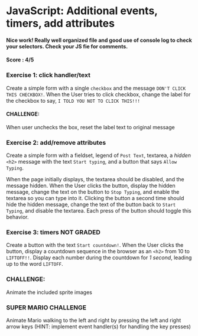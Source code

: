 # JavaScript: Additional events, timers, add attributes
#### Nice work! Really well organized file and good use of console log to check your selectors. Check your JS fie for comments. 
#### Score : 4/5
### Exercise 1: click handler/text
Create a simple form with a single `checkbox` and the message `DON'T CLICK THIS CHECKBOX!`. When the User tries to click checkbox, change the label for the checkbox to say, `I TOLD YOU NOT TO CLICK THIS!!!`

#### CHALLENGE:
When user unchecks the box, reset the label text to original message

### Exercise 2: add/remove attributes
Create a simple form with a fieldset, legend of `Post Text`, textarea, a *hidden* `<h2>` message with the text `Start typing`, and a button that says `Allow Typing`. 

When the page initially displays, the textarea should be disabled, and the message hidden. When the User clicks the button, display the hidden message, change the text on the button to `Stop Typing`, and enable the textarea so you can type into it. Clicking the button a second time should hide the hidden message, change the text of the button back to `Start Typing`, and disable the textarea. Each press of the button should toggle this behavior.

### Exercise 3: timers NOT GRADED
Create a button with the text `Start countdown!`. When the User clicks the button, display a countdown sequence in the browser as an `<h2>` from 10 to `LIFTOFF!!`. Display each number during the countdown for *1 second*, leading up to the word `LIFTOFF`.

### CHALLENGE:
Animate the included sprite images

### SUPER MARIO CHALLENGE
Animate Mario walking to the left and right by pressing the left and right arrow keys (HINT: implement event handler(s) for handling the key presses)

